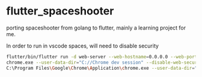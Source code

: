 # flutter_spaceshooter
porting spaceshooter from golang to flutter, mainly a learning project for me.


In order to run in vscode spaces, will need to disable security

```bash
flutter/bin/flutter run -d web-server --web-hostname=0.0.0.0 --web-port=3000
chrome.exe --user-data-dir="C://Chrome dev session" --disable-web-security
C:\Program Files\Google\Chrome\Application\chrome.exe --user-data-dir="C://Chrome dev session" --disable-web-security
```